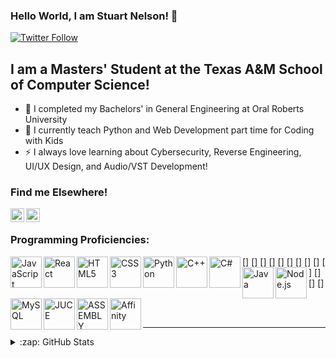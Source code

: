 ### Hello World, I am Stuart Nelson! 👋 

[![Twitter Follow](https://img.shields.io/twitter/follow/codeSTACKr?color=1DA1F2&logo=twitter&style=for-the-badge)](https://twitter.com/intent/follow?screen_name=thes_s_nelson)

## I am a Masters' Student at the Texas A&M School of Computer Science!

- 🌱 I completed my Bachelors' in General Engineering at Oral Roberts University
- 🔭 I currently teach Python and Web Development part time for Coding with Kids
- ⚡ I always love learning about Cybersecurity, Reverse Engineering, UI/UX Design, and Audio/VST Development!

### Find me Elsewhere!

[<img align="left" alt="Twitter" width="22px" src="https://img.icons8.com/material-outlined/24/000000/twitter.png" />][twitter]
[<img align="left" alt="LinkedIn" width="22px" src="https://img.icons8.com/material-outlined/24/000000/linkedin--v1.png" />][linkedin]

<br />

### Programming Proficiencies:
<!--
Order by most proficient!
-
<img src="https://img.icons8.com/material-outlined/24/000000/twitter.png"/>
<img src="https://img.icons8.com/material-outlined/24/000000/linkedin--v1.png"/>
<img src="https://img.icons8.com/ios/50/000000/html.png"/>
<img src="https://img.icons8.com/ios/50/000000/css.png"/>
<img src="https://img.icons8.com/ios/50/000000/javascript--v1.png"/>
<img src="https://img.icons8.com/ios-glyphs/30/000000/react.png"/>
<img src="https://img.icons8.com/ios/50/000000/python--v1.png"/>
<img src="https://img.icons8.com/ios/50/000000/c-plus-plus-logo.png"/>
<img src="https://img.icons8.com/ios/50/000000/c-sharp-logo.png"/>
<img src="https://img.icons8.com/external-flatart-icons-outline-flatarticons/64/000000/external-lemon-sauna-flatart-icons-outline-flatarticons.png"/>
<img src="https://img.icons8.com/ios/50/000000/java-coffee-cup-logo--v1.png"/>
<img src="https://img.icons8.com/ios/50/000000/affinity-photo.png"/>
<img src="https://img.icons8.com/windows/32/000000/node-js.png"/>
<img src="https://img.icons8.com/ios/50/000000/puzzle-matching.png"/> ASSEMBLY
<img src="https://img.icons8.com/ios/50/000000/mysql-logo.png"/>
-->
[<img align="left" alt="JavaScript" width="50px" src="https://img.icons8.com/ios/50/000000/javascript--v1.png" />]
[<img align="left" alt="React" width="50px" src="https://img.icons8.com/ios-glyphs/30/000000/react.png" />]
[<img align="left" alt="HTML5" width="50px" src="https://img.icons8.com/ios/50/000000/html.png" />]
[<img align="left" alt="CSS3" width="50px" src="https://img.icons8.com/ios/50/000000/css.png" />]
[<img align="left" alt="Python" width="50px" src="https://img.icons8.com/ios/50/000000/python--v1.png" />]
[<img align="left" alt="C++" width="50px" src="https://img.icons8.com/ios/50/000000/c-plus-plus-logo.png" />]
[<img align="left" alt="C#" width="50px" src="https://img.icons8.com/ios/50/000000/c-sharp-logo.png" />]
[<img align="left" alt="Java" width="50px" src="https://img.icons8.com/ios/50/000000/java-coffee-cup-logo--v1.png" />]
[<img align="left" alt="Node.js" width="50px" src="https://img.icons8.com/windows/32/000000/node-js.png"/>]
[<img align="left" alt="MySQL" width="50px" src="https://img.icons8.com/ios/50/000000/mysql-logo.png" />]
[<img align="left" alt="JUCE" width="50px" src="https://img.icons8.com/external-flatart-icons-outline-flatarticons/64/000000/external-lemon-sauna-flatart-icons-outline-flatarticons.png" />]
[<img align="left" alt="ASSEMBLY" width="50px" src="https://img.icons8.com/ios/50/000000/puzzle-matching.png" />]
[<img align="left" alt="Affinity" width="50px" src="https://img.icons8.com/ios/50/000000/affinity-photo.png" />]

<br />
<br />

---

</details>

<details>
  <summary>:zap: GitHub Stats</summary>

  <img align="left" alt="GitHub Stats" src="https://github-readme-stats.codestackr.vercel.app/api?username=thessnelson&show_icons=true&hide_border=true" />

</details>

<!--[website]:-->
[twitter]: https://twitter.com/thes_s_nelson
[linkedin]: https://www.linkedin.com/in/stuart-nelson/
